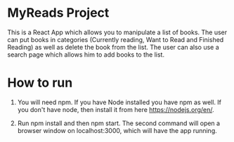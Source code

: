 # MyReads Project

This is a React App which allows you to manipulate a list of books. The user can put books in categories (Currently reading, Want to Read and Finished Reading) as well as delete the book from the list. The user can also use a search page which allows him to add books to the list.

# How to run
1. You will need npm. If you have Node installed you have npm as well. If you don't have node, then install it from here https://nodejs.org/en/.

2. Run npm install and then npm start. The second command will open a browser window on localhost:3000, which will have the app running.
